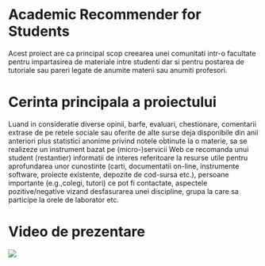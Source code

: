 # Academic Recommender for Students

Acest proiect are ca principal scop creearea unei comunitati intr-o facultate 
pentru impartasirea de materiale intre studenti dar si pentru postarea de tutoriale
sau pareri legate de anumite materii sau anumiti profesori.

# Cerinta principala a proiectului

Luand in consideratie diverse opinii, barfe, evaluari, chestionare, comentarii extrase de pe retele sociale sau oferite de alte surse 
deja disponibile din anii anteriori plus statistici anonime privind notele obtinute la o materie, sa se realizeze un instrument bazat pe (micro-)servicii Web ce recomanda unui student (restantier) informatii de interes referitoare la resurse utile pentru aprofundarea unor cunostinte (carti, documentatii on-line, instrumente software, proiecte existente, depozite de cod-sursa etc.), persoane importante (e.g.,colegi, tutori) ce pot fi contactate, aspectele pozitive/negative vizand desfasurarea unei discipline, grupa la care sa participe la orele de laborator etc. 

# Video de prezentare

[![](http://img.youtube.com/vi/D3LVxN3aYB8/0.jpg)](https://www.youtube.com/watch?v=S5s-P41CkWg&feature=youtu.be "Academic Recommender ")



